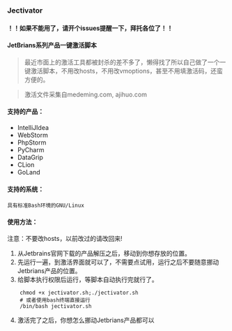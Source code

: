 ### Jectivator 
#### ！！如果不能用了，请开个issues提醒一下，拜托各位了！！

#### JetBrians系列产品一键激活脚本
> 最近市面上的激活工具都被封杀的差不多了，懒得找了所以自己做了一个一键激活脚本，不用改hosts，不用改vmoptions，甚至不用填激活码，还蛮方便的。

> 激活文件采集自medeming.com, ajihuo.com

#### 支持的产品：
+ IntelliJIdea  
+ WebStorm
+ PhpStorm  
+ PyCharm
+ DataGrip  
+ CLion     
+ GoLand        

#### 支持的系统：
    具有标准Bash环境的GNU/Linux

#### 使用方法：
注意：不要改hosts，以前改过的请改回来!
1. 从Jetbrains官网下载的产品解压之后，移动到你想存放的位置。
2. 先运行一遍，到激活界面就可以了，不需要点试用，运行之后不要随意挪动Jetbrians产品的位置。
3. 给脚本执行权限后运行，等脚本自动执行完就行了。

``` shell 
    chmod +x jectivator.sh;./jectivator.sh
    # 或者使用bash终端直接运行
    /bin/bash jectivator.sh
```
4. 激活完了之后，你想怎么挪动Jetbrians产品都可以
